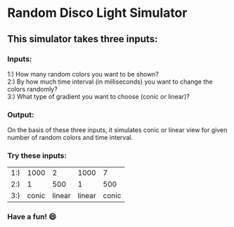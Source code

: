 # Random Disco Light Simulator

## This simulator takes three inputs:

### Inputs:

1:) How many random colors you want to be shown?<br>
2:) By how much time interval (in milliseconds) you want to change the colors randomly?<br>
3:) What type of gradient you want to choose (conic or linear)?

### Output:

On the basis of these three inputs, it simulates conic or linear view for given number of random colors and time interval.

### Try these inputs:

<table>
        <tr>
            <td>1:)</td>
            <td>1000</td>
            <td>2</td>
            <td>1000</td>
            <td>7</td>
        </tr>
        <tr>
            <td>2:)</td>
            <td>1</td>
            <td>500</td>
            <td>1</td>
            <td>500</td>
        </tr>
        <tr>
            <td>3:)</td>
            <td>conic</td>
            <td>linear</td>
            <td>linear</td>
            <td>conic</td>
</table>

### Have a fun! 😄
